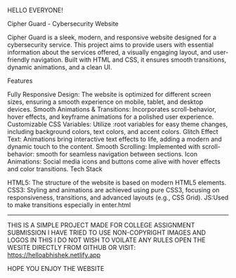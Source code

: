 HELLO EVERYONE!

Cipher Guard - Cybersecurity Website

Cipher Guard is a sleek, modern, and responsive website designed for a cybersecurity service. This project aims to provide users with essential information about the services offered, a visually engaging layout, and user-friendly navigation. 
Built with HTML and CSS, it ensures smooth transitions, dynamic animations, and a clean UI.

Features

Fully Responsive Design: The website is optimized for different screen sizes, ensuring a smooth experience on mobile, tablet, and desktop devices.
Smooth Animations & Transitions: Incorporates scroll-behavior, hover effects, and keyframe animations for a polished user experience.
Customizable CSS Variables: Utilize :root variables for easy theme changes, including background colors, text colors, and accent colors.
Glitch Effect Text: Animations bring interactive text effects to life, adding a modern and dynamic touch to the content.
Smooth Scrolling: Implemented with scroll-behavior: smooth for seamless navigation between sections.
Icon Animations: Social media icons and buttons come alive with hover effects and color transitions.
Tech Stack

HTML5: The structure of the website is based on modern HTML5 elements.
CSS3: Styling and animations are achieved using pure CSS3, focusing on responsiveness, transitions, and advanced layouts (e.g., CSS Grid).
JS:Used to make transitions especially in enter.html

******************************************************************************************************************************************
THIS IS A SIMPLE PROJECT MADE FOR COLLEGE ASSIGNMENT SUBMISSION
I HAVE TRIED TO USE NON-COPYRIGHT IMAGES AND LOGOS IN THIS
I DO NOT WISH TO VOILATE ANY RULES
OPEN THE WESITE DIRECTLY FROM GITHUB OR VISIT: https://helloabhishek.netlify.app

HOPE YOU ENJOY THE WEBSITE 
